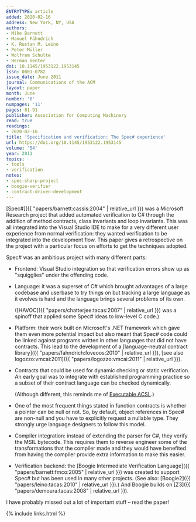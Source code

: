 ```yaml
---
ENTRYTYPE: article
added: 2020-02-16
address: New York, NY, USA
authors:
- Mike Barnett
- Manuel Fähndrich
- K. Rustan M. Leino
- Peter Müller
- Wolfram Schulte
- Herman Venter
doi: 10.1145/1953122.1953145
issn: 0001-0782
issue_date: June 2011
journal: Communications of the ACM
layout: paper
month: June
number: '6'
numpages: '11'
pages: 81-91
publisher: Association for Computing Machinery
read: true
readings:
- 2020-02-16
title: 'Specification and verification: The Spec# experience'
url: https://doi.org/10.1145/1953122.1953145
volume: '54'
year: 2011
topics:
- tools
- verification
notes:
- spec-sharp-project
- boogie-verifier
- contract-driven-development
---
```


[Spec#]({{ "papers/barnett:cassis:2004" | relative_url }})
was a Microsoft Research project that added automated verification
to C# through the addition of method contracts, class invariants and
loop invariants.
This was all integrated into the Visual Studio IDE to make for a very
different user experience from normal verification: they wanted verification
to be integrated into the development flow.
This paper gives a retrospective on the project with a particular focus
on efforts to get the techniques adopted.

Spec# was an ambitious project with many different parts:

- Frontend: Visual Studio integration so that verification errors
  show up as "squigglies" under the offending code.

- Language: it was a superset of C# which brought advantages of a large
  codebase and userbase to try things on but tracking a large language
  as it evolves is hard and the language brings several problems of its
  own.

  ([HAVOC]({{ "papers/chatterjee:tacas:2007" | relative_url }})
  was a spinoff that applied some Spec# ideas to low-level C code.)

- Platform: their work built on Microsoft's .NET framework which gave
  them even more potential impact but also meant that Spec# code could
  be linked against programs written in other languages that did not
  have contracts.
  This lead to the development of a
  [language-neutral contract library]({{ "papers/fahndrich:foveoos:2010" | relative_url }}),
  [see also logozzo:vmcai:2011]({{ "papers/logozzo:vmcai:2011" | relative_url }}).

- Contracts that could be used for dynamic checking or static verification.
  An early goal was to integrate with established programming practice
  so a subset of their contract language can be checked dynamically.

  (Although different, this reminds me of [Executable
  ACSL](http://www.open-do.org/wp-content/uploads/2011/05/e-acsl.pdf).)

- One of the most frequent things stated in function contracts is whether
  a pointer can be null or not.
  So, by default, object references in Spec# are non-null and you have
  to explicitly request a nullable type.
  They strongly urge language designers to follow this model.

- Compiler integration: instead of extending the parser for C#, they
  verify the MSIL bytecode.  This requires them to reverse engineer
  some of the transformations that the compiler made and they would
  have benefited from having the compiler provide extra information
  to make this easier.

- Verification backend: the
  [Boogie Intermediate Verification Language]({{ "papers/barnett:fmco:2005" | relative_url }})
  was created to support Spec# but has been used in many other projects.
  (See also: [Boogie2]({{ "papers/leino:tacas:2010" | relative_url }}).)
  And Boogie builds on [Z3]({{ "papers/demoura:tacas:2008" | relative_url }}).

I have probably missed out a lot of important stuff – read the paper!

{% include links.html %}
